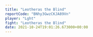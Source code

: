 ```yaml
---
title: "Leotheras the Blind"
reportCode: "BNhy3GwzCKJA89Vn"
player: "Lght"
fight: "Leotheras the Blind"
date: 2021-10-24T19:01:26.673000+00:00
---
```

